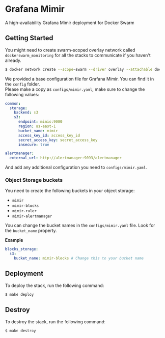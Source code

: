 # Grafana Mimir
A high-availability Grafana Mimir deployment for Docker Swarm

## Getting Started

You might need to create swarm-scoped overlay network called `dockerswarm_monitoring` for all the stacks to communicate if you haven't already.

```sh
$ docker network create --scope=swarm --driver overlay --attachable dockerswarm_monitoring
```

We provided a base configuration file for Grafana Mimir. You can find it in the `config` folder.  
Please make a copy as `configs/mimir.yaml`, make sure to change the following values:

```yml
common:
  storage:
    backend: s3
    s3:
      endpoint: minio:9000
      region: us-east-1
      bucket_name: mimir
      access_key_id: access_key_id
      secret_access_key: secret_access_key
      insecure: true

alertmanager:
  external_url: http://alertmanager:9093/alertmanager
```

And add any additional configuration you need to `configs/mimir.yaml`.

### Object Storage buckets

You need to create the following buckets in your object storage:
- `mimir`
- `mimir-blocks`
- `mimir-ruler`
- `mimir-alertmanager`

You can change the bucket names in the `configs/mimir.yaml` file. Look for the `bucket_name` property.

**Example**
```yaml
blocks_storage:
  s3:
    bucket_name: mimir-blocks # Change this to your bucket name
```

## Deployment

To deploy the stack, run the following command:

```sh
$ make deploy
```

## Destroy

To destroy the stack, run the following command:

```sh
$ make destroy
```

